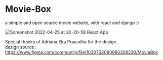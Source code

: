 # Movie-Box
a simple and open source movie website, with react and django :)

![Screenshot 2022-04-25 at 20-20-58 React App](https://user-images.githubusercontent.com/93007857/165128193-81a10406-1936-44ba-adca-a267f9b98260.png)

Special thanks of Adriana Eka Prayudha for the design .  
design source : https://www.figma.com/community/file/1030753090086308330/MovieBox
